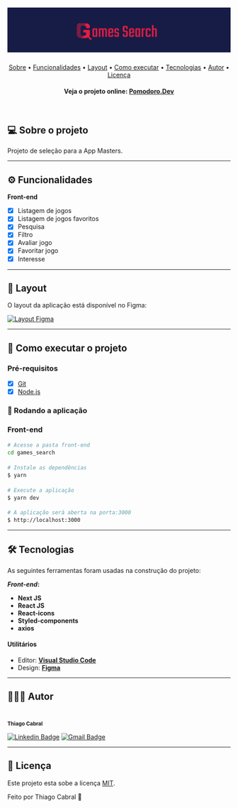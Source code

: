 <h1 align="center">
  <img src="./github/banner.svg">
</h1>

<p align="center">
 <a href="#-sobre-o-projeto">Sobre</a> •
 <a href="#-funcionalidades">Funcionalidades</a> •
 <a href="#-layout">Layout</a> •
 <a href="#-como-executar-o-projeto">Como executar</a> •
 <a href="#-tecnologias">Tecnologias</a> •
 <a href="#-autor">Autor</a> •
 <a href="#user-content--licença">Licença</a>
</p>

<h4 align="center"> 
	Veja o projeto online: <a href="https://gamessearch.vercel.app/">Pomodoro.Dev</a>
</h4>

<br>

## 💻 Sobre o projeto

Projeto de seleção para a App Masters.

---

## ⚙️ Funcionalidades

**Front-end**

- [x] Listagem de jogos
- [x] Listagem de jogos favoritos
- [x] Pesquisa
- [x] Filtro
- [x] Avaliar jogo
- [x] Favoritar jogo
- [x] Interesse

---

## 🎨 Layout

O layout da aplicação está disponível no Figma:

<a href="https://www.figma.com/file/2dTt8OibZXuc2XHuh10xok/Games-Search?node-id=0%3A1">
  <img alt="Layout Figma" src="https://img.shields.io/badge/Acessar%20Layout-Figma-red">
</a>

---

## 🚀 Como executar o projeto

### Pré-requisitos

- [x] [Git]()
- [x] [Node.js](https://nodejs.org/en/)

### 🧭 Rodando a aplicação

### Front-end

```bash
# Acesse a pasta front-end
cd games_search

# Instale as dependências
$ yarn

# Execute a aplicação
$ yarn dev

# A aplicação será aberta na porta:3000
$ http://localhost:3000
```

---

## 🛠 Tecnologias

As seguintes ferramentas foram usadas na construção do projeto:

**_Front-end_:**

- **Next JS**
- **React JS**
- **React-icons**
- **Styled-components**
- **axios**

#### **Utilitários**

- Editor: **[Visual Studio Code](https://code.visualstudio.com/)**
- Design: **[Figma](https://www.figma.com/)**

---

## 👨🏽‍💻 Autor

 <img style="border-radius: 50%" src="https://avatars.githubusercontent.com/u/61162365?v=4" width="100px;" alt=""/>
 <br />
 <sub><b>Thiago Cabral</b></sub></a>
 <br />

[![Linkedin Badge](https://img.shields.io/badge/Thiago-0077B5?style=for-the-badge&logo=linkedin&logoColor=white&link=https://www.linkedin.com/in/thsthiago-cabral/)](https://www.linkedin.com/in/thsthiago-cabral/)
[![Gmail Badge](https://img.shields.io/badge/thiagocabral477@gmail.com-D14836?style=for-the-badge&logo=gmail&logoColor=white&link=mailto:thiagocabral477@gmail.com)](mailto:thiagocabral477@gmail.com)

---

## 📝 Licença

Este projeto esta sobe a licença [MIT](./LICENSE).

Feito por Thiago Cabral 🚀
